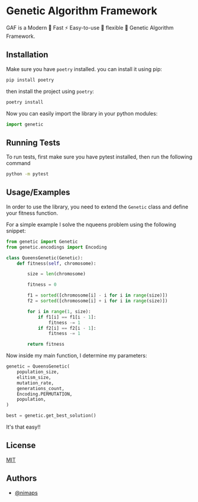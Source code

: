 
# Genetic Algorithm Framework

GAF is a Modern 🤖 Fast ⚡ Easy-to-use 🧀 flexible 🥳 Genetic Algorithm Framework.

## Installation

Make sure you have `poetry` installed. you can install it using pip:
```bash
pip install poetry
```

then install the project using `poetry`:

```bash
poetry install
```

Now you can easily import the library in your python modules:

```python
import genetic
```


## Running Tests

To run tests, first make sure you have pytest installed, then run the following command

```bash
python -m pytest
```


## Usage/Examples

In order to use the library, you need to extend the `Genetic` class and define your fitness function.

For a simple example I solve the nqueens problem using the following snippet:
```python
from genetic import Genetic
from genetic.encodings import Encoding

class QueensGenetic(Genetic):
    def fitness(self, chromosome):

        size = len(chromosome)

        fitness = 0

        f1 = sorted([chromosome[i] - i for i in range(size)])
        f2 = sorted([chromosome[i] + i for i in range(size)])

        for i in range(1, size):
            if f1[i] == f1[i - 1]:
                fitness -= 1
            if f2[i] == f2[i - 1]:
                fitness -= 1

        return fitness

```

Now inside my main function, I determine my parameters:

```python
genetic = QueensGenetic(
    population_size,
    elitism_size,
    mutation_rate,
    generations_count,
    Encoding.PERMUTATION,
    population,
)

best = genetic.get_best_solution()
```
It's that easy!!
## License

[MIT](https://choosealicense.com/licenses/mit/)

## Authors

- [@nimaps](https://www.github.com/nimaps)
